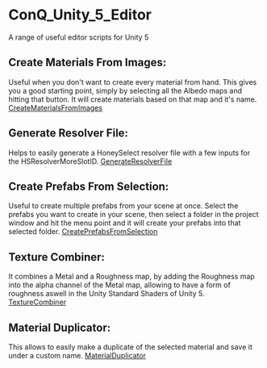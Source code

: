 # ConQ_Unity_5_Editor

A range of useful editor scripts for Unity 5

## Create Materials From Images:
Useful when you don't want to create every material from hand. This gives you a good starting point, simply by selecting all the Albedo maps and hitting that button. It will create materials based on that map and it's name. [CreateMaterialsFromImages](https://github.com/ConQode/ConQ_Unity_5_Editor/blob/main/Assets/Editor/CreateMaterialsFromImages.cs)

## Generate Resolver File:
Helps to easily generate a HoneySelect resolver file with a few inputs for the HSResolverMoreSlotID. [GenerateResolverFile](https://github.com/ConQode/ConQ_Unity_5_Editor/blob/main/Assets/Editor/GenerateResolverFile.cs)

## Create Prefabs From Selection:
Useful to create multiple prefabs from your scene at once. Select the prefabs you want to create in your scene, then select a folder in the project window and hit the menu point and it will create your prefabs into that selected folder. [CreatePrefabsFromSelection](https://github.com/ConQode/ConQ_Unity_5_Editor/blob/main/Assets/Editor/CreatePrefabFromSelection.cs)

## Texture Combiner:
It combines a Metal and a Roughness map, by adding the Roughness map into the alpha channel of the Metal map, allowing to have a form of roughness aswell in the Unity Standard Shaders of Unity 5. [TextureCombiner](https://github.com/ConQode/ConQ_Unity_5_Editor/blob/main/Assets/Editor/TextureCombiner.cs)

## Material Duplicator:
This allows to easily make a duplicate of the selected material and save it under a custom name. [MaterialDuplicator](https://github.com/ConQode/ConQ_Unity_5_Editor/blob/main/Assets/Editor/MaterialDuplicator.cs)

